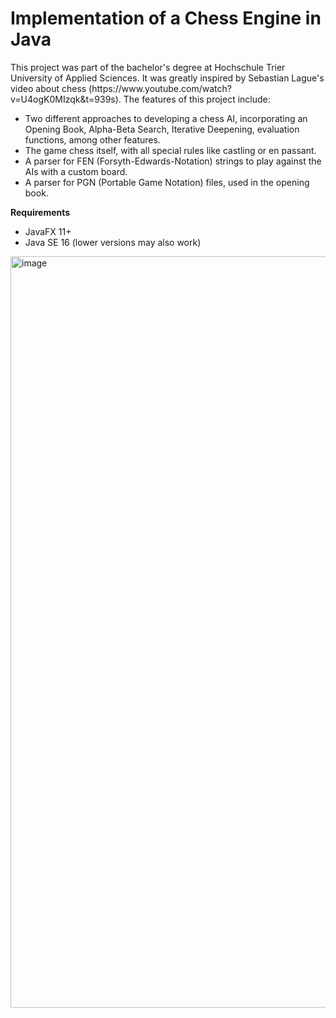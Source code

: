 <h1> Implementation of a Chess Engine in Java </h1>
This project was part of the bachelor's degree at Hochschule Trier University of Applied Sciences. It was greatly inspired by Sebastian Lague's video about chess (https://www.youtube.com/watch?v=U4ogK0MIzqk&t=939s). The features of this project include:

- Two different approaches to developing a chess AI, incorporating an Opening Book, Alpha-Beta Search, Iterative Deepening, evaluation functions, among other features.
- The game chess itself, with all special rules like castling or en passant.
- A parser for FEN (Forsyth-Edwards-Notation) strings to play against the AIs with a custom board.
- A parser for PGN (Portable Game Notation) files, used in the opening book.

<b> Requirements </b> 
- JavaFX 11+
- Java SE 16 (lower versions may also work)

<img width="1202" alt="image" src="https://github.com/henrik253/Implementation-of-a-Chess-Engine-Java/assets/78260136/4114c04a-c4f4-41f3-829b-3341adb3b847">
